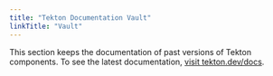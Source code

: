 ```yaml
---
title: "Tekton Documentation Vault"
linkTitle: "Vault"
---
```


This section keeps the documentation of past versions of Tekton components.
To see the latest documentation, [visit tekton.dev/docs](/docs).